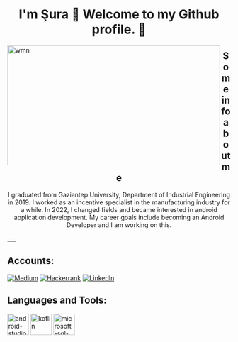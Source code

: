 <h1 align="center">I'm Şura 👋  Welcome to my Github profile. 🎈</h1>
 <img align="left" height="270" alt="wmn" width="480" src="https://media.giphy.com/media/L1R1tvI9svkIWwpVYr/giphy.gif" /> </a>
<h2 align="center">Some info about me </h2>
<p align = "center"> I graduated from Gaziantep University, Department of Industrial Engineering in 2019. I worked as an incentive specialist in the manufacturing industry for a while. In 2022, I changed fields and became interested in android application development. My career goals include becoming an Android Developer and I am working on this.                                                                            </p>
___
<h2 align = "left"> Accounts:</h2>

[![Medium](https://img.shields.io/badge/Medium-12100E?style=for-the-badge&logo=medium&logoColor=white)](https://medium.com/@suraozdemir095) [![Hackerrank](https://img.shields.io/badge/-Hackerrank-2EC866?style=for-the-badge&logo=HackerRank&logoColor=white)](https://www.hackerrank.com/suraozdemir095?hr_r=1) [![LinkedIn](https://img.shields.io/badge/LinkedIn-035a7d?style=for-the-badge&logo=linkedin&logoColor=white)](https://www.linkedin.com/in/şura-özdemir-242a011b6/)

<h2 align = "left">Languages and Tools:</h2>

<img width="48" height="48" src="https://img.icons8.com/color/48/android-studio--v2.png" alt="android-studio--v2"/> <img width="48" height="48" src="https://img.icons8.com/color/48/kotlin.png" alt="kotlin"/> <img width="48" height="48" src="https://img.icons8.com/color/48/microsoft-sql-server.png" alt="microsoft-sql-server"/> 
